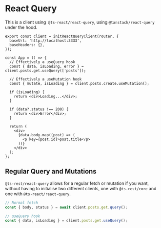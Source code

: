 # React Query

This is a client using` @ts-react/react-query`, using `@tanstack/react-query` under the hood.

```tsx
export const client = initReactQueryClient(router, {
  baseUrl: 'http://localhost:3333',
  baseHeaders: {},
});

const App = () => {
  // Effectively a useQuery hook
  const { data, isLoading, error } = client.posts.get.useQuery(['posts']);

  // Effectively a useMutation hook
  const { mutate, isLoading } = client.posts.create.useMutation();

  if (isLoading) {
    return <div>Loading...</div>;
  }

  if (data?.status !== 200) {
    return <div>Error</div>;
  }

  return (
    <div>
      {data.body.map((post) => (
        <p key={post.id}>post.title</p>
      ))}
    </div>
  );
};
```

## Regular Query and Mutations

`@ts-rest/react-query` allows for a regular fetch or mutation if you want, without having to initialise two different clients, one with `@ts-rest/core` and one with `@ts-react/react-query`.

```typescript
// Normal fetch
const { body, status } = await client.posts.get.query();

// useQuery hook
const { data, isLoading } = client.posts.get.useQuery();
```
